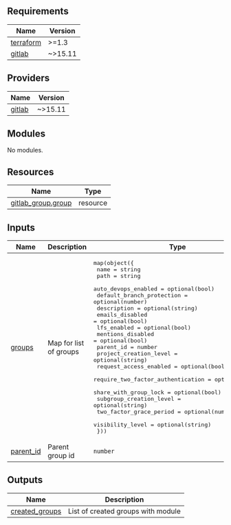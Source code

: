 <!-- BEGIN_TF_DOCS -->
## Requirements

| Name | Version |
|------|---------|
| <a name="requirement_terraform"></a> [terraform](#requirement\_terraform) | >=1.3 |
| <a name="requirement_gitlab"></a> [gitlab](#requirement\_gitlab) | ~>15.11 |

## Providers

| Name | Version |
|------|---------|
| <a name="provider_gitlab"></a> [gitlab](#provider\_gitlab) | ~>15.11 |

## Modules

No modules.

## Resources

| Name | Type |
|------|------|
| [gitlab_group.group](https://registry.terraform.io/providers/gitlabhq/gitlab/15.11.0/docs/resources/group) | resource |

## Inputs

| Name | Description | Type | Default | Required |
|------|-------------|------|---------|:--------:|
| <a name="input_groups"></a> [groups](#input\_groups) | Map for list of groups | <pre>map(object({<br>    name                              = string<br>    path                              = string<br>    auto_devops_enabled               = optional(bool)<br>    default_branch_protection         = optional(number)<br>    description                       = optional(string)<br>    emails_disabled                   = optional(bool)<br>    lfs_enabled                       = optional(bool)<br>    mentions_disabled                 = optional(bool)<br>    parent_id                         = number<br>    project_creation_level            = optional(string)<br>    request_access_enabled            = optional(bool)<br>    require_two_factor_authentication = optional(bool)<br>    share_with_group_lock             = optional(bool)<br>    subgroup_creation_level           = optional(string)<br>    two_factor_grace_period           = optional(number)<br>    visibility_level                  = optional(string)<br>  }))</pre> | n/a | yes |
| <a name="input_parent_id"></a> [parent\_id](#input\_parent\_id) | Parent group id | `number` | `0` | no |

## Outputs

| Name | Description |
|------|-------------|
| <a name="output_created_groups"></a> [created\_groups](#output\_created\_groups) | List of created groups with module |
<!-- END_TF_DOCS -->

